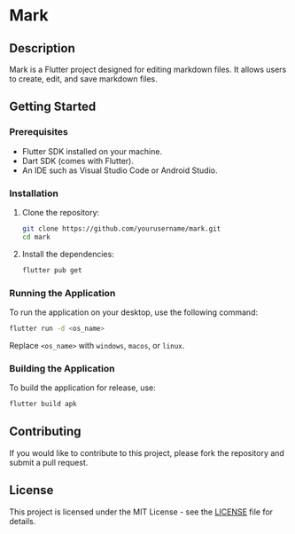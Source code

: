 # Mark

## Description
Mark is a Flutter project designed for editing markdown files. It allows users to create, edit, and save markdown files. 

## Getting Started

### Prerequisites
- Flutter SDK installed on your machine.
- Dart SDK (comes with Flutter).
- An IDE such as Visual Studio Code or Android Studio.

### Installation
1. Clone the repository:
   ```bash
   git clone https://github.com/yourusername/mark.git
   cd mark
   ```

2. Install the dependencies:
   ```bash
   flutter pub get
   ```

### Running the Application
To run the application on your desktop, use the following command:
```bash
flutter run -d <os_name>
```
Replace `<os_name>` with `windows`, `macos`, or `linux`.

### Building the Application
To build the application for release, use:
```bash
flutter build apk
```
## Contributing
If you would like to contribute to this project, please fork the repository and submit a pull request.

## License
This project is licensed under the MIT License - see the [LICENSE](LICENSE) file for details.

